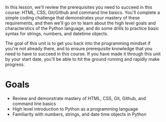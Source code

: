 <!-- 
author: Benjamin White
type: introduction
name: Prerequisites and Warmup
time: 9 hours
 -->
In this lesson, we'll review the prerequisites you need to succeed in this course: HTML, CSS, Git/Github and command line basics. You'll complete a simple coding challenge that demonstrates your mastery of these requirements, and then we'll go on to learn about the high level goals and characterstics of the Python language, and do some drills to practice basic syntax for strings, numbers, and datetime objects.

The goal of this unit is to get you back into the programming mindset if you're not already there, and to ensure prerequisite knowledge that you need to have to succeed in this course. If you have made it through this unit by your start date, you'll be able to hit the ground running and rapidly make progress.

# Goals

*   Review and demonstrate mastery of HTML, CSS, Git, Github, and command line basics
*   High level introduction to Python as a programming language
*   Familiarity with numbers, strings, and date time objects in Python


